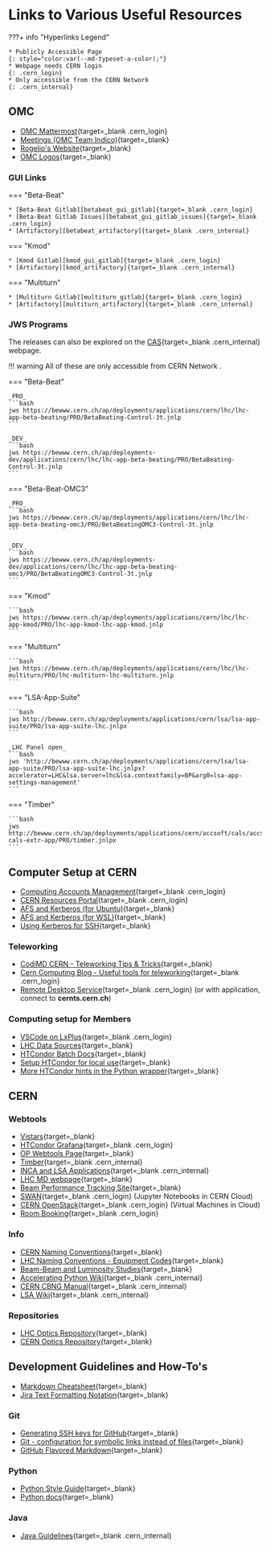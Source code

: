 # Links to Various Useful Resources

???+ info "Hyperlinks Legend"

    * Publicly Accessible Page
    {: style="color:var(--md-typeset-a-color);"}
    * Webpage needs CERN login
    {: .cern_login}
    * Only accessible from the CERN Network
    {: .cern_internal}

## OMC

* [OMC Mattermost][omc_mattermost]{target=_blank .cern_login}
* [Meetings (OMC Team Indico)][omc_indico]{target=_blank}
* [Rogelio's Website][roro_website]{target=_blank}
* [OMC Logos][omc_logos]{target=_blank}

### GUI Links

=== "Beta-Beat"

    * [Beta-Beat Gitlab][betabeat_gui_gitlab]{target=_blank .cern_login}
    * [Beta-Beat Gitlab Issues][betabeat_gui_gitlab_issues]{target=_blank .cern_login}
    * [Artifactory][betabeat_artifactory]{target=_blank .cern_internal}

=== "Kmod"

    * [Kmod Gitlab][kmod_gui_gitlab]{target=_blank .cern_login}
    * [Artifactory][kmod_artifactory]{target=_blank .cern_internal}

=== "Multiturn"

    * [Multiturn Gitlab][multiturn_gitlab]{target=_blank .cern_login}
    * [Artifactory][multiturn_artifactory]{target=_blank .cern_internal}

### JWS Programs

The releases can also be explored on the [CAS][cas_main]{target=_blank .cern_internal} webpage.

!!! warning
    All of these are <span class="cern_internal"> only accessible from CERN Network </span>.

=== "Beta-Beat"

    _PRO_
    ```bash
    jws https://bewww.cern.ch/ap/deployments/applications/cern/lhc/lhc-app-beta-beating/PRO/BetaBeating-Control-3t.jnlp
    ```

    _DEV_
    ```bash
    jws https://bewww.cern.ch/ap/deployments-dev/applications/cern/lhc/lhc-app-beta-beating/PRO/BetaBeating-Control-3t.jnlp
    ```

=== "Beta-Beat-OMC3"

    _PRO_
    ```bash
    jws https://bewww.cern.ch/ap/deployments/applications/cern/lhc/lhc-app-beta-beating-omc3/PRO/BetaBeatingOMC3-Control-3t.jnlp
    ```

    _DEV_
    ```bash
    jws https://bewww.cern.ch/ap/deployments-dev/applications/cern/lhc/lhc-app-beta-beating-omc3/PRO/BetaBeatingOMC3-Control-3t.jnlp
    ```

=== "Kmod"

    ```bash
    jws https://bewww.cern.ch/ap/deployments/applications/cern/lhc/lhc-app-kmod/PRO/lhc-app-kmod-lhc-app-kmod.jnlp
    ```

=== "Multiturn"

    ```bash
    jws https://bewww.cern.ch/ap/deployments/applications/cern/lhc/lhc-multiturn/PRO/lhc-multiturn-lhc-multiturn.jnlp
    ```

=== "LSA-App-Suite"

    ```bash
    jws http://bewww.cern.ch/ap/deployments/applications/cern/lsa/lsa-app-suite/PRO/lsa-app-suite-lhc.jnlpx
    ```

    _LHC Panel open_
    ```bash
    jws 'http://bewww.cern.ch/ap/deployments/applications/cern/lsa/lsa-app-suite/PRO/lsa-app-suite-lhc.jnlpx?accelerator=LHC&lsa.server=lhc&lsa.contextfamily=BP&arg0=lsa-app-settings-management'
    ```

=== "Timber"

    ```bash
    jws http://bewww.cern.ch/ap/deployments/applications/cern/accsoft/cals/accsoft-cals-extr-app/PRO/timber.jnlpx
    ```

## Computer Setup at CERN

* [Computing Accounts Management][accounts_cern]{target=_blank .cern_login}
* [CERN Resources Portal][services_cern]{target=_blank .cern_login}
* [AFS and Kerberos (for Ubuntu)][afs_kerberos_ubuntu]{target=_blank}
* [AFS and Kerberos (for WSL)][afs_kerberos_wsl]{target=_blank}
* [Using Kerberos for SSH][kerberos_ssh]{target=_blank}

### Teleworking

* [CodiMD CERN - Teleworking Tips & Tricks][codimd_teleworking]{target=_blank}
* [Cern Computing Blog - Useful tools for teleworking][cern_computing_blog]{target=_blank .cern_login}
* [Remote Desktop Service][remote_desktop_service]{target=_blank .cern_login} (or with application, connect to **cernts.cern.ch**)

### Computing setup for Members

* [VSCode on LxPlus][vscode_lxplus]{target=_blank .cern_login}
* [LHC Data Sources][lhc_data_sources]{target=_blank}
* [HTCondor Batch Docs][batch_docs]{target=_blank}
* [Setup HTCondor for local use][htcondor_local]{target=_blank}
* [More HTCondor hints in the Python wrapper][htcondor_python]{target=_blank}

## CERN

### Webtools

* [Vistars][op_vistar]{target=_blank}
* [HTCondor Grafana][htcondor_grafana]{target=_blank .cern_login}
* [OP Webtools Page][op_webtools]{target=_blank}
* [Timber][timber_cern]{target=_blank .cern_internal}
* [INCA and LSA Applications][inca_lsa_apps]{target=_blank .cern_internal}
* [LHC MD webpage][lhc_md_page]{target=_blank}
* [Beam Performance Tracking Site][bpt_site]{target=_blank}
* [SWAN][swan]{target=_blank .cern_login} (Jupyter Notebooks in CERN Cloud)
* [CERN OpenStack][cern_openstack]{target=_blank .cern_login} (Virtual Machines in Cloud)
* [Room Booking][room_booking]{target=_blank .cern_login}

### Info

* [CERN Naming Conventions][naming_conventions]{target=_blank}
* [LHC Naming Conventions - Equipment Codes][equipment_codes]{target=_blank}
* [Beam-Beam and Luminosity Studies][bblumi]{target=_blank}
* [Accelerating Python Wiki][acc_py_wiki]{target=_blank .cern_internal}
* [CERN CBNG Manual][cbng_manual]{target=_blank .cern_internal}
* [LSA Wiki][lsa_wiki]{target=_blank .cern_internal}

### Repositories

* [LHC Optics Repository][lhc_gitlab]{target=_blank}
* [CERN Optics Repository][cern_optics_repo_site]{target=_blank}

## Development Guidelines and How-To's

* [Markdown Cheatsheet][markdown_cheatsheet]{target=_blank}
* [Jira Text Formatting Notation][jira_formatting]{target=_blank}

### Git

* [Generating SSH keys for GitHub][ssh_keys_github]{target=_blank}
* [Git - configuration for symbolic links instead of files][git_configs]{target=_blank}
* [GitHub Flavored Markdown][github_markdown]{target=_blank}

### Python

* [Python Style Guide][python_style_guide]{target=_blank}
* [Python docs][python_docs]{target=_blank}

### Java

* [Java Guidelines][java_guidelines]{target=_blank .cern_internal}

[omc_mattermost]: https://mattermost.web.cern.ch/be-dep/channels/omc-team
[omc_indico]: https://indico.cern.ch/category/5986/
[roro_website]: https://rtomas.web.cern.ch/rtomas/
[omc_logos]: https://github.com/pylhc/pylhc.github.io/tree/master/docs/assets/logos

[cas_main]: https://cas.cern.ch/

[betabeat_gui_gitlab]: https://gitlab.cern.ch/acc-co/lhc/lhc-app-beta-beating
[betabeat_gui_gitlab_issues]: https://gitlab.cern.ch/acc-co/lhc/lhc-app-beta-beating/-/issues
[betabeat_artifactory]: http://artifactory.cern.ch/webapp/#/artifacts/browse/tree/General/beco-release-local/cern/lhc/lhc-app-beta-beating

[kmod_gui_gitlab]: https://gitlab.cern.ch/acc-co/lhc/lhc-app-kmod
[kmod_artifactory]: http://artifactory.cern.ch/webapp/#/artifacts/browse/tree/General/beco-release-local/cern/lhc/lhc-app-kmod

[multiturn_gitlab]: https://gitlab.cern.ch/acc-co/lhc/lhc-multiturn
[multiturn_artifactory]: http://artifactory.cern.ch/webapp/#/artifacts/browse/tree/General/beco-release-local/cern/lhc/lhc-multiturn

[vscode_lxplus]: https://cern.service-now.com/service-portal?id=kb_article&n=KB0008901
[accounts_cern]: https://account.cern.ch/account/Management/MyAccounts.aspx
[services_cern]: https://resources.web.cern.ch/resources/Manage/ListServices.aspx
[afs_kerberos_ubuntu]: https://gist.github.com/OmeGak/9530124
[afs_kerberos_wsl]: https://gist.github.com/JoschD/194b3f6c6fcc408684a481fd4a2ff4e5
[kerberos_ssh]: https://twiki.cern.ch/twiki/bin/view/Main/Kerberos
[lhc_data_sources]: https://twiki.cern.ch/twiki/bin/view/ABPComputing/LhcDataStorage
[batch_docs]: https://batchdocs.web.cern.ch/index.html
[htcondor_local]: https://twiki.cern.ch/twiki/bin/view/ABPComputing/LxbatchHTCondor
[htcondor_python]: http://pylhc.github.io/Beta-Beat.src/utils/index.html#module-utils.htcondor_wrapper

[codimd_teleworking]: https://codimd.web.cern.ch/vjC8BHbTS7etHwJve-K2Uw
[cern_computing_blog]: https://computing-blog.web.cern.ch/2020/03/useful-tools-for-teleworking/
[remote_desktop_service]: https://remotedesktop.web.cern.ch/remotedesktop/RDweb/Desktops.aspx

[equipment_codes]: https://edms5.cern.ch/cedar/plsql/codes.systems
[naming_conventions]: https://naming.cern.ch/
[lhc_gitlab]: https://gitlab.cern.ch/acc-models/acc-models-lhc
[cern_optics_repo_site]: https://acc-models.web.cern.ch/acc-models/
[op_webtools]: https://op-webtools.web.cern.ch/index.html
[bpt_site]: https://bpt.web.cern.ch/
[bblumi]: http://bblumi.web.cern.ch/

[op_vistar]: https://op-webtools.web.cern.ch/vistar/vistars.php
[htcondor_grafana]: https://monit-grafana.cern.ch/
[acc_py_wiki]: https://wikis.cern.ch/display/ACCPY/Getting+started+with+acc-python
[room_booking]: https://indico.cern.ch/rooms/book#
[cern_openstack]: https://openstack.cern.ch/
[swan]: https://swan.cern.ch/

[timber_cern]: https://timber.cern.ch
[inca_lsa_apps]: https://wikis.cern.ch/pages/viewpage.action?pageId=80977620
[cbng_manual]: https://wikis.cern.ch/display/DVTLS/CBNG
[lsa_wiki]: https://wikis.cern.ch/display/LSA/Home

[lhc_md_page]: https://espace.cern.ch/lhc-md/default.aspx

[github_markdown]: https://help.github.com/articles/github-flavored-markdown
[markdown_cheatsheet]: https://github.com/adam-p/markdown-here/wiki/Markdown-Cheatsheet
[jira_formatting]: https://jira.atlassian.com/secure/WikiRendererHelpAction.jspa?section=all
[git_configs]: http://stackoverflow.com/questions/954560/what-does-git-do-to-files-that-are-a-symbolic-link
[python_docs]: http://docs.python.org/

[python_style_guide]: https://www.python.org/dev/peps/pep-0008/
[ssh_keys_github]: https://help.github.com/articles/generating-ssh-keys
[java_guidelines]: https://wikis.cern.ch/display/DEV/Java+development+guidelines
